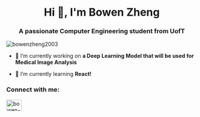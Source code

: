 <h1 align="center">Hi 👋, I'm Bowen Zheng</h1>
<h3 align="center">A passionate Computer Engineering student from UofT</h3>

<p align="left"> <img src="https://komarev.com/ghpvc/?username=bowenzheng2003&label=Profile%20views&color=0e75b6&style=flat" alt="bowenzheng2003" /> </p>

- 🔭 I’m currently working on **a Deep Learning Model that will be used for Medical Image Analysis**

- 🌱 I’m currently learning **React!**

<h3 align="left">Connect with me:</h3>
<p align="left">
<a href="https://linkedin.com/in/bowen-zheng-10b97a250" target="blank"><img align="center" src="https://raw.githubusercontent.com/rahuldkjain/github-profile-readme-generator/master/src/images/icons/Social/linked-in-alt.svg" alt="bowen-zheng-10b97a250" height="30" width="40" /></a>
</p>
